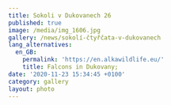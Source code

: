 ```yaml
---
title: Sokoli v Dukovanech 26
published: true
image: /media/img_1606.jpg
gallery: /news/sokolí-čtyřčata-v-dukovanech
lang_alternatives:
  en_GB:
    permalink: 'https://en.alkawildlife.eu/'
    title: Falcons in Dukovany;
date: '2020-11-23 15:34:45 +0100'
category: gallery
layout: photo
---
```


